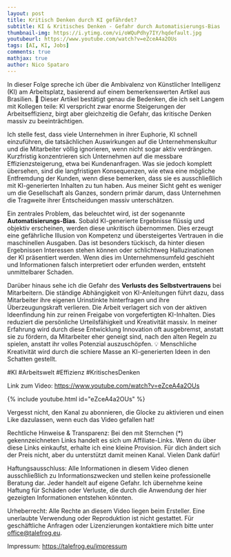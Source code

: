 ```yaml
---
layout: post
title: Kritisch Denken durch KI gefährdet?
subtitle: KI & Kritisches Denken - Gefahr durch Automatisierungs-Bias
thumbnail-img: https://i.ytimg.com/vi/oWQuPdhy7IY/hqdefault.jpg
youtubeurl: https://www.youtube.com/watch?v=eZceA4a2OUs
tags: [AI, KI, Jobs]
comments: true
mathjax: true
author: Nico Spataro
---
```


In dieser Folge spreche ich über die Ambivalenz von Künstlicher Intelligenz (KI) am Arbeitsplatz, basierend auf einem bemerkenswerten Artikel aus Brasilien. 🧐 Dieser Artikel bestätigt genau die Bedenken, die ich seit Langem mit Kollegen teile: KI verspricht zwar enorme Steigerungen der Arbeitseffizienz, birgt aber gleichzeitig die Gefahr, das kritische Denken massiv zu beeinträchtigen.

Ich stelle fest, dass viele Unternehmen in ihrer Euphorie, KI schnell einzuführen, die tatsächlichen Auswirkungen auf die Unternehmenskultur und die Mitarbeiter völlig ignorieren, wenn nicht sogar aktiv verdrängen. Kurzfristig konzentrieren sich Unternehmen auf die messbare Effizienzsteigerung, etwa bei Kundenanfragen. Was sie jedoch komplett übersehen, sind die langfristigen Konsequenzen, wie etwa eine mögliche Entfremdung der Kunden, wenn diese bemerken, dass sie es ausschließlich mit KI-generierten Inhalten zu tun haben. Aus meiner Sicht geht es weniger um die Gesellschaft als Ganzes, sondern primär darum, dass Unternehmen die Tragweite ihrer Entscheidungen massiv unterschätzen.

Ein zentrales Problem, das beleuchtet wird, ist der sogenannte **Automatisierungs-Bias**. Sobald KI-generierte Ergebnisse flüssig und objektiv erscheinen, werden diese unkritisch übernommen. Dies erzeugt eine gefährliche Illusion von Kompetenz und übersteigertes Vertrauen in die maschinellen Ausgaben. Das ist besonders tückisch, da hinter diesen Ergebnissen Interessen stehen können oder schlichtweg Halluzinationen der KI präsentiert werden. Wenn dies im Unternehmensumfeld geschieht und Informationen falsch interpretiert oder erfunden werden, entsteht unmittelbarer Schaden.

Darüber hinaus sehe ich die Gefahr des **Verlusts des Selbstvertrauens** bei Mitarbeitern. Die ständige Abhängigkeit von KI-Anleitungen führt dazu, dass Mitarbeiter ihre eigenen Urinstinkte hinterfragen und ihre Überzeugungskraft verlieren. Die Arbeit verlagert sich von der aktiven Ideenfindung hin zur reinen Freigabe von vorgefertigten KI-Inhalten. Dies reduziert die persönliche Urteilsfähigkeit und Kreativität massiv. In meiner Erfahrung wird durch diese Entwicklung Innovation oft ausgebremst, anstatt sie zu fördern, da Mitarbeiter eher geneigt sind, nach den alten Regeln zu spielen, anstatt ihr volles Potenzial auszuschöpfen. 💡 Menschliche Kreativität wird durch die schiere Masse an KI-generierten Ideen in den Schatten gestellt.

#KI #Arbeitswelt #Effizienz #KritischesDenken

Link zum Video:
https://www.youtube.com/watch?v=eZceA4a2OUs

{% include youtube.html id="eZceA4a2OUs" %}

Vergesst nicht, den Kanal zu abonnieren, die Glocke zu aktivieren und einen Like dazulassen, wenn euch das Video gefallen hat!

Rechtliche Hinweise & Transparenz:
Bei den mit Sternchen (*) gekennzeichneten Links handelt es sich um Affiliate-Links. Wenn du über diese Links einkaufst, erhalte ich eine kleine Provision. Für dich ändert sich der Preis nicht, aber du unterstützt damit meinen Kanal. Vielen Dank dafür!

Haftungsausschluss:
Alle Informationen in diesem Video dienen ausschließlich zu Informationszwecken und stellen keine professionelle Beratung dar. Jeder handelt auf eigene Gefahr. Ich übernehme keine Haftung für Schäden oder Verluste, die durch die Anwendung der hier gezeigten Informationen entstehen könnten.

Urheberrecht:
Alle Rechte an diesem Video liegen beim Ersteller. Eine unerlaubte Verwendung oder Reproduktion ist nicht gestattet. Für geschäftliche Anfragen oder Lizenzierungen kontaktiere mich bitte unter office@talefrog.eu.

Impressum: 
https://talefrog.eu/impressum
